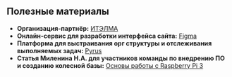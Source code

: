 ## Полезные материалы

- **Организация-партнёр:** [ИТЭЛМА](https://itelma.ru/o-kompanii/)
- **Онлайн-сервис для разработки интерфейса сайта:** [Figma](https://www.figma.com/community/design-templates?resource_type=mixed&editor_type=figma&price=all&sort_by=all_time&creators=all)
- **Платформа для выстраивания орг структуры и отслеживания выполняемых задач:** [Pyrus](https://pyrus.com/t#inbox)
- **Статья Миленина Н.А. для участников команды по внедрению ПО и созданию колесной базы:** [Основы работы с Raspberry Pi 3](https://pyrus.com/t#kb/article/osnovy-raboty-s-raspberry-pi-3-RgA5qu87Pwb)
